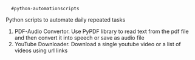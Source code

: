       #python-automationscripts
Python scripts to automate daily repeated tasks

1. PDF-Audio Convertor. Use PyPDF library to read text from the pdf file and then convert it into speech or save as audio file
2. YouTube Downloader. Download a single youtube video or a list of videos using url links
